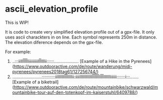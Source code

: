 # ascii_elevation_profile

This is WIP!

It is code to create very simplified elevation profile out of a gpx-file. It only uses ascii charackters in on line.
Each symbol represents 250m in distance. The elevation diference depends on the gpx-file.

For example:

1. ..:::iiIIÎÎÎÎIiiiiiiiiiIÎÎIIIii::::::.................... [Example of a Hike in the Pyrenees] (https://www.outdooractive.com/de/route/wanderung/midi-pyrenees/pyrenees2018tag61/127256744/) 
2. ........................:::::::::::iiIIIIIIÎÎÎIIIIii:iiiiIIIIIIIIIIIÎÎÎÎÎÎIÎÎÎIIIIIIiiiiii:::::::i:::....... [Example of a biketrail] (https://www.outdooractive.com/de/route/mountainbike/schwarzwald/mountainbike-tour-auf-den-totenkopf-im-kaiserstuhl/6409788/)
  


 

